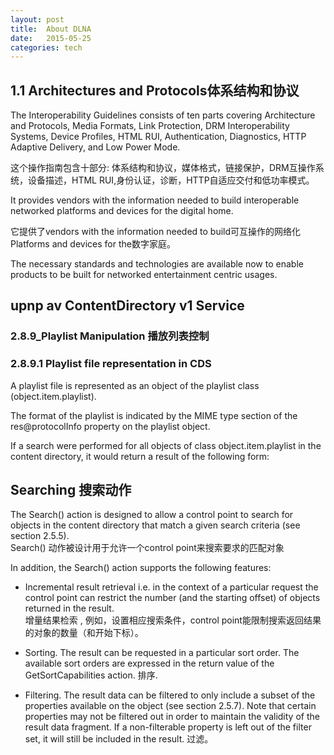 ```yaml
---
layout: post
title:  About DLNA  
date:   2015-05-25
categories: tech
---
```


## 1.1 Architectures and Protocols体系结构和协议  

The Interoperability Guidelines consists of ten parts covering Architecture and Protocols, Media Formats, Link Protection, DRM Interoperability Systems, Device Profiles, HTML RUI, Authentication, Diagnostics, HTTP Adaptive Delivery, and Low Power Mode.    

这个操作指南包含十部分: 体系结构和协议，媒体格式，链接保护，DRM互操作系统，设备描述，HTML RUI,身份认证，诊断，HTTP自适应交付和低功率模式。  

It provides vendors with the information needed to build interoperable networked platforms and devices for the digital home.   
 
它提供了vendors with the information needed to build可互操作的网络化Platforms and devices for the数字家庭。  

 The necessary standards and technologies are available now to enable products to be built for networked entertainment centric usages.    
  
  
## upnp av ContentDirectory v1 Service

### 2.8.9_Playlist Manipulation 播放列表控制

### 2.8.9.1  Playlist file representation in CDS

A playlist file is represented as an object of the playlist class (object.item.playlist).   

The format of the playlist is indicated by the MIME type section of the res@protocolInfo property on the playlist object.  

If a search were performed for all objects of class object.item.playlist in the content directory, it would return a result of the following form:

## Searching 搜索动作

The Search() action is designed to allow a control point to search for objects in the content directory that match a given search criteria (see section 2.5.5).  
Search() 动作被设计用于允许一个control point来搜索要求的匹配对象


In addition, the Search() action supports the following features:  

* Incremental result retrieval i.e. in the context of a particular request the control point can restrict the number (and the starting offset) of objects returned in the result.  
  增量结果检索 , 例如，设置相应搜索条件，control point能限制搜索返回结果的对象的数量（和开始下标）。  
  
* Sorting. The result can be requested in a particular sort order. The available sort orders are expressed in the return value of the GetSortCapabilities action.
排序. 

* Filtering. The result data can be filtered to only include a subset of the properties available on the object (see section 2.5.7). Note that certain properties may not be filtered out in order to maintain the validity of the result data fragment. If a non-filterable property is left out of the filter set, it will still be included in the result.
过滤。
